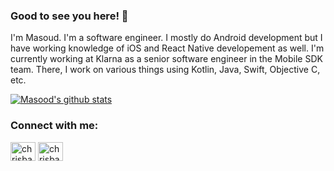 ### Good to see you here! 👋

I'm Masoud. I'm a software engineer. I mostly do Android development but I have working knowledge of iOS and React Native developement as well.
I'm currently working at Klarna as a senior software engineer in the Mobile SDK team. There, I work on various things using Kotlin, Java, Swift, Objective C, etc.


[![Masood's github stats](https://github-readme-stats.vercel.app/api?username=MasoudFallahpour&show_icons=true)](https://github.com/anuraghazra/github-readme-stats)

### Connect with me:

<p align="left">
<a href="https://www.linkedin.com/in/masoud-fallahpour" target="blank"><img align="center" src="https://cdn.jsdelivr.net/npm/simple-icons@3.0.1/icons/linkedin.svg" alt="chrisbanes" height="30" width="40" /></a>
<a href="https://medium.com/@mfallahpour" target="blank"><img align="center" src="https://cdn.jsdelivr.net/npm/simple-icons@3.0.1/icons/medium.svg" alt="chrisbanes" height="30" width="40" /></a>
</p>
